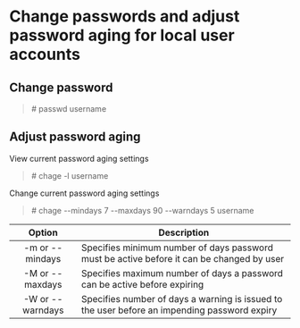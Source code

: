 # Change passwords and adjust password aging for local user accounts

## Change password 
> \# passwd username

## Adjust password aging 
View current password aging settings
> \# chage -l username

Change current password aging settings
> \# chage --mindays 7 --maxdays 90 --warndays 5 username


Option|Description
:---:|---
-m or --mindays|Specifies minimum number of days password must be active before it can be changed by user
-M or --maxdays|Specifies maximum number of days a password can be active before expiring
-W or --warndays|Specifies number of days a warning is issued to the user before an impending password expiry
